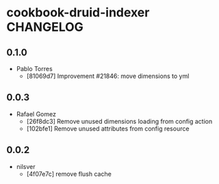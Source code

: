 cookbook-druid-indexer CHANGELOG
===============

## 0.1.0

  - Pablo Torres
    - [81069d7] Improvement #21846: move dimensions to yml

## 0.0.3

  - Rafael Gomez
    - [26f8dc3] Remove unused dimensions loading from config action
    - [102bfe1] Remove unused attributes from config resource

## 0.0.2

  - nilsver
    - [4f07e7c] remove flush cache

